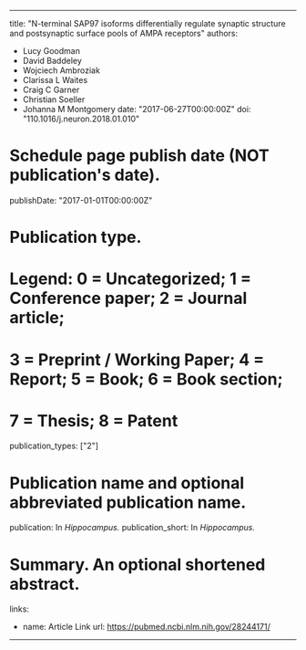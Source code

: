 
---
title: "N-terminal SAP97 isoforms differentially regulate synaptic structure and postsynaptic surface pools of AMPA receptors"
authors:
- Lucy Goodman
- David Baddeley
- Wojciech Ambroziak
- Clarissa L Waites 
- Craig C Garner
- Christian Soeller
- Johanna M Montgomery
date: "2017-06-27T00:00:00Z"
doi: "110.1016/j.neuron.2018.01.010"

# Schedule page publish date (NOT publication's date).
publishDate: "2017-01-01T00:00:00Z"

# Publication type.
# Legend: 0 = Uncategorized; 1 = Conference paper; 2 = Journal article;
# 3 = Preprint / Working Paper; 4 = Report; 5 = Book; 6 = Book section;
# 7 = Thesis; 8 = Patent
publication_types: ["2"]

# Publication name and optional abbreviated publication name.
publication: In *Hippocampus.*
publication_short: In *Hippocampus.*


# Summary. An optional shortened abstract.


links:
- name: Article Link
  url: https://pubmed.ncbi.nlm.nih.gov/28244171/
---
